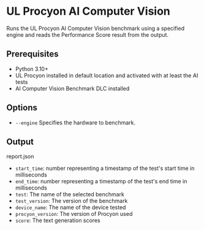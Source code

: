 # UL Procyon AI Computer Vision

Runs the UL Procyon AI Computer Vision benchmark using a specified engine and reads the Performance Score result from the output.

## Prerequisites

- Python 3.10+
- UL Procyon installed in default location and activated with at least the AI tests
- AI Computer Vision Benchmark DLC installed

## Options

- `--engine` Specifies the hardware to benchmark.

## Output

report.json
- `start_time`: number representing a timestamp of the test's start time in milliseconds
- `end_time`: number representing a timestamp of the test's end time in milliseconds
- `test`: The name of the selected benchmark
- `test_version`: The version of the benchmark
- `device_name`: The name of the device tested
- `procyon_version`: The version of Procyon used
- `score`: The text generation scores